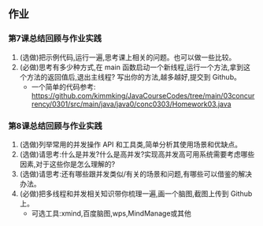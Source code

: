 ## 作业
### 第7课总结回顾与作业实践
1. (选做)把示例代码,运行一遍,思考课上相关的问题。也可以做一些比较。
2. (必做)思考有多少种方式,在 main 函数启动一个新线程,运行一个方法,拿到这个方法的返回值后,退出主线程? 写出你的方法,越多越好,提交到 Github。
   - 一个简单的代码参考: https://github.com/kimmking/JavaCourseCodes/tree/main/03concurrency/0301/src/main/java/java0/conc0303/Homework03.java

### 第8课总结回顾与作业实践
1. (选做)列举常用的并发操作 API 和工具类,简单分析其使用场景和优缺点。
2. (选做)请思考:什么是并发?什么是高并发?实现高并发高可用系统需要考虑哪些因素,对于这些你是怎么理解的?
3. (选做)请思考:还有哪些跟并发类似/有关的场景和问题,有哪些可以借鉴的解决办法。
4. (必做)把多线程和并发相关知识带你梳理一遍,画一个脑图,截图上传到 Github上。
   - 可选工具:xmind,百度脑图,wps,MindManage或其他
